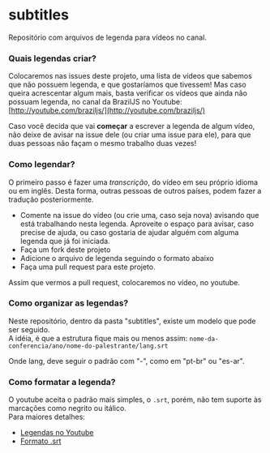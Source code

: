 # subtitles
Repositório com arquivos de legenda para vídeos no canal.

### Quais legendas criar?

Colocaremos nas issues deste projeto, uma lista de vídeos que sabemos que não possuem legenda, e que gostaríamos que tivessem!
Mas caso queira acrescentar algum mais, basta verificar os vídeos que ainda não possuam legenda, no canal da BrazilJS no Youtube:
[http://youtube.com/braziljs/](http://youtube.com/braziljs/)

Caso você decida que vai **começar** a escrever a legenda de algum vídeo, não deixe de avisar na issue dele (ou criar uma issue para ele), para que duas pessoas não façam o mesmo trabalho duas vezes!

### Como legendar?

O primeiro passo é fazer uma _transcrição_, do vídeo em seu próprio idioma ou em inglês. Desta forma, outras pessoas de outros países, podem fazer a tradução posteriormente.

- Comente na issue do vídeo (ou crie uma, caso seja nova) avisando que está trabalhando nesta legenda. Aproveite o espaço para avisar, caso precise de ajuda, ou caso gostaria de ajudar alguém com alguma legenda que já foi iniciada.
- Faça um fork deste projeto
- Adicione o arquivo de legenda seguindo o formato abaixo
- Faça uma pull request para este projeto.

Assim que vermos a pull request, colocaremos no vídeo, no youtube.

### Como organizar as legendas?

Neste repositório, dentro da pasta "subtitles", existe um modelo que pode ser seguido.<br/>
A idéia, é que a estrutura fique mais ou menos assim:
`nome-da-conferencia/ano/nome-do-palestrante/lang.srt`

Onde lang, deve seguir o padrão com "-", como em "pt-br" ou "es-ar".

### Como formatar a legenda?

O youtube aceita o padrão mais simples, o `.srt`, porém, não tem suporte às marcações como negrito ou itálico.<br/>
Para maiores detalhes:

- [Legendas no Youtube](https://support.google.com/youtube/answer/2734698?hl=pt-BR)
- [Formato .srt](https://en.wikipedia.org/wiki/SubRip#SubRip_text_file_format)


